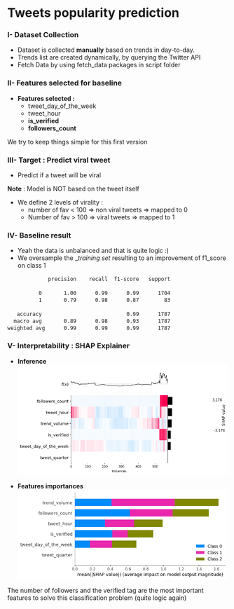 # Tweets popularity prediction

### I- Dataset Collection
* Dataset is collected __manually__ based on trends in day-to-day.
* Trends list are created dynamically, by querying the Twitter API
* Fetch Data by using fetch_data packages in script folder 

### II- Features selected for baseline

* __Features selected :__
  * tweet_day_of_the_week
  * tweet_hour
  * __is_verified__
  * __followers_count__

We try to keep things simple for this first version 

### III- Target : Predict viral tweet

* Predict if a tweet will be viral 

__Note__ : Model is NOT based on the tweet itself
  
* We define 2 levels of virality : 
  * number of fav < 100 => non viral tweets => mapped to 0
  * Number of fav > 100 =>  viral tweets => mapped to 1

### IV- __Baseline result__

* Yeah the data is unbalanced and that is quite logic :)
* We oversample the __training set_ resulting to an improvement of f1_score on class 1

 ```
              precision    recall  f1-score   support

           0       1.00      0.99      0.99      1704
           1       0.79      0.98      0.87        83

    accuracy                           0.99      1787
   macro avg       0.89      0.98      0.93      1787
weighted avg      0.99      0.99      0.99      1787

  ```
### V- Interpretability : SHAP Explainer


* __Inference__
![features impact for inference](./ressources/features_heatmap.png)
  
* __Features importances__
![model_interprtability](./ressources/features_imp_summary.png)

The number of followers and the verified tag are the most important features to solve this classification problem (quite logic again)